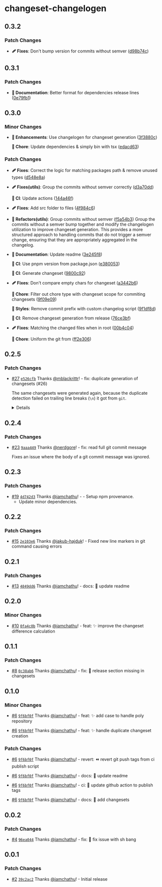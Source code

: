 # changeset-changelogen

## 0.3.2

### Patch Changes

- **🩹 Fixes**: Don't bump version for commits without semver ([d98b74c](https://github.com/SettingDust/changeset-changelogen/commit/d98b74c))

## 0.3.1

### Patch Changes

- **📖 Documentation**: Better format for dependencies release lines ([0e79fb1](https://github.com/SettingDust/changeset-changelogen/commit/0e79fb1))

## 0.3.0

### Minor Changes

- **🚀 Enhancements**: Use changelogen for changeset generation ([3f3880c](https://github.com/SettingDust/changeset-changelogen/commit/3f3880c))

  **🏡 Chore**: Update dependencies & simply bin with tsx ([edacd63](https://github.com/SettingDust/changeset-changelogen/commit/edacd63))

### Patch Changes

- **🩹 Fixes**: Correct the logic for matching packages path & remove unused types ([d548e8a](https://github.com/SettingDust/changeset-changelogen/commit/d548e8a))
- **🩹 Fixes(utils)**: Group the commits without semver correctly ([d3a70dd](https://github.com/SettingDust/changeset-changelogen/commit/d3a70dd))

  **🤖 CI**: Update actions ([144a46f](https://github.com/SettingDust/changeset-changelogen/commit/144a46f))

- **🩹 Fixes**: Add src folder to files ([4f984c6](https://github.com/SettingDust/changeset-changelogen/commit/4f984c6))
- **💅 Refactors(utils)**: Group commits without semver ([f5a54b3](https://github.com/SettingDust/changeset-changelogen/commit/f5a54b3))
  Group the commits without a semver bump together and modify the changelogen
  utilization to improve changeset generation. This provides a more structured
  approach to handling commits that do not trigger a semver change, ensuring
  that they are appropriately aggregated in the changelog.
- **📖 Documentation**: Update readme ([3e245f8](https://github.com/SettingDust/changeset-changelogen/commit/3e245f8))

  **🤖 CI**: Use pnpm version from package.json ([e380053](https://github.com/SettingDust/changeset-changelogen/commit/e380053))

  **🤖 CI**: Generate changeset ([9800c92](https://github.com/SettingDust/changeset-changelogen/commit/9800c92))

- **🩹 Fixes**: Don't compare empty chars for changeset ([a3442b6](https://github.com/SettingDust/changeset-changelogen/commit/a3442b6))

  **🏡 Chore**: Filter out chore type with changeset scope for commiting changesets ([9f09e09](https://github.com/SettingDust/changeset-changelogen/commit/9f09e09))

  **🎨 Styles**: Remove commit prefix with custom changelog script ([9f1df8d](https://github.com/SettingDust/changeset-changelogen/commit/9f1df8d))

  **🤖 CI**: Remove changeset generation from release ([76ce3bf](https://github.com/SettingDust/changeset-changelogen/commit/76ce3bf))

- **🩹 Fixes**: Matching the changed files when in root ([00b4c04](https://github.com/SettingDust/changeset-changelogen/commit/00b4c04))

  **🏡 Chore**: Uniform the git from ([ff2e306](https://github.com/SettingDust/changeset-changelogen/commit/ff2e306))

## 0.2.5

### Patch Changes

- [#27](https://github.com/iamchathu/changeset-conventional-commits/pull/27) [`e526cfb`](https://github.com/iamchathu/changeset-conventional-commits/commit/e526cfbaf8bed0b2ed5b44d0f94a9e7a0c041a27) Thanks [@mblackrittr](https://github.com/mblackrittr)! - fix: duplicate generation of changesets (#26)

  The same changesets were generated again, because the duplicate detection failed on trailing line breaks (`\n`) it got from `git`.

  <details>
    <summary>Details</summary>
    Imagine this data it holds while duplicate checking:

  `const changesets = ...:`

  ```ts
  // Data from Commits
  [
    {
      releases: [[Object], [Object]],
      summary: 'chore(root): add two test packages\n',
      packagesChanged: [[Object], [Object]],
    },
  ];
  ```

  `const currentChangesets = ...:`

  ```ts
  // Data from Changesets
  [
    {
      releases: [[Object], [Object]],
      summary: 'chore(root): add two test packages',
      packagesChanged: [[Object], [Object]],
    },
  ];
  ```

  Truncating the linebreak at [line 165](https://github.com/iamchathu/changeset-conventional-commits/blob/a4d324693eca549b0d016a162442eef49477ec75/src/utils/index.ts#L165) of `src/utils/index.ts` fixed it:

  ```ts
  const compareChangeSet = (a: Changeset, b: Changeset): boolean => {
    // return a.summary === b.summary && JSON.stringify(a.releases) == JSON.stringify(b.releases);
    return a.summary.replace(/\n$/, '') === b.summary && JSON.stringify(a.releases) == JSON.stringify(b.releases);
  };
  ```

  </details>

## 0.2.4

### Patch Changes

- [#23](https://github.com/iamchathu/changeset-conventional-commits/pull/23) [`9aaa449`](https://github.com/iamchathu/changeset-conventional-commits/commit/9aaa449b662f34d48a848149a6d965a43f2718ff) Thanks [@nerdgore](https://github.com/nerdgore)! - fix: read full git commit message

  Fixes an issue where the body of a git
  commit message was ignored.

## 0.2.3

### Patch Changes

- [#19](https://github.com/iamchathu/changeset-conventional-commits/pull/19) [`4d742d3`](https://github.com/iamchathu/changeset-conventional-commits/commit/4d742d308b8e4aea0786a5fc7aea1cc69edb62e3) Thanks [@iamchathu](https://github.com/iamchathu)! - - Setup npm provenance.
  - Update minor dependencies.

## 0.2.2

### Patch Changes

- [#15](https://github.com/iamchathu/changeset-conventional-commits/pull/15) [`2e103e6`](https://github.com/iamchathu/changeset-conventional-commits/commit/2e103e6939e8cb1f946a129ef5a048d539034168) Thanks [@jakub-hajduk](https://github.com/jakub-hajduk)! - Fixed new line markers in git command causing errors

## 0.2.1

### Patch Changes

- [#13](https://github.com/iamchathu/changeset-conventional-commits/pull/13) [`4849dd6`](https://github.com/iamchathu/changeset-conventional-commits/commit/4849dd675528c77026c7c745387fd31eba635817) Thanks [@iamchathu](https://github.com/iamchathu)! - docs: :memo: update readme

## 0.2.0

### Minor Changes

- [#10](https://github.com/iamchathu/changeset-conventional-commits/pull/10) [`0fa4c0b`](https://github.com/iamchathu/changeset-conventional-commits/commit/0fa4c0b1d74e9ac3b17419dc0b2c77a74bbe4f98) Thanks [@iamchathu](https://github.com/iamchathu)! - feat: :sparkles: improve the changeset difference calculation

## 0.1.1

### Patch Changes

- [#8](https://github.com/iamchathu/changeset-conventional-commits/pull/8) [`0c38ab6`](https://github.com/iamchathu/changeset-conventional-commits/commit/0c38ab618353e35fa8fe616a372be8a27ff7b345) Thanks [@iamchathu](https://github.com/iamchathu)! - fix: :bug: release section missing in changesets

## 0.1.0

### Minor Changes

- [#6](https://github.com/iamchathu/changeset-conventional-commits/pull/6) [`9f6bf0f`](https://github.com/iamchathu/changeset-conventional-commits/commit/9f6bf0fa970f15d1d07e851ca6924415206b5507) Thanks [@iamchathu](https://github.com/iamchathu)! - feat: :sparkles: add case to handle poly repository

- [#6](https://github.com/iamchathu/changeset-conventional-commits/pull/6) [`9f6bf0f`](https://github.com/iamchathu/changeset-conventional-commits/commit/9f6bf0fa970f15d1d07e851ca6924415206b5507) Thanks [@iamchathu](https://github.com/iamchathu)! - feat: :sparkles: handle duplicate changeset creation

### Patch Changes

- [#6](https://github.com/iamchathu/changeset-conventional-commits/pull/6) [`9f6bf0f`](https://github.com/iamchathu/changeset-conventional-commits/commit/9f6bf0fa970f15d1d07e851ca6924415206b5507) Thanks [@iamchathu](https://github.com/iamchathu)! - revert: :rewind: revert git push tags from ci publish script

- [#6](https://github.com/iamchathu/changeset-conventional-commits/pull/6) [`9f6bf0f`](https://github.com/iamchathu/changeset-conventional-commits/commit/9f6bf0fa970f15d1d07e851ca6924415206b5507) Thanks [@iamchathu](https://github.com/iamchathu)! - docs: :memo: update readme

- [#6](https://github.com/iamchathu/changeset-conventional-commits/pull/6) [`9f6bf0f`](https://github.com/iamchathu/changeset-conventional-commits/commit/9f6bf0fa970f15d1d07e851ca6924415206b5507) Thanks [@iamchathu](https://github.com/iamchathu)! - ci: :construction_worker: update github action to publish tags

- [#6](https://github.com/iamchathu/changeset-conventional-commits/pull/6) [`9f6bf0f`](https://github.com/iamchathu/changeset-conventional-commits/commit/9f6bf0fa970f15d1d07e851ca6924415206b5507) Thanks [@iamchathu](https://github.com/iamchathu)! - docs: :memo: add changesets

## 0.0.2

### Patch Changes

- [#4](https://github.com/iamchathu/changeset-conventional-commits/pull/4) [`96ea044`](https://github.com/iamchathu/changeset-conventional-commits/commit/96ea044db4e1f5da03a90f3842db374eb9badace) Thanks [@iamchathu](https://github.com/iamchathu)! - fix: :bug: fix issue with sh bang

## 0.0.1

### Patch Changes

- [#2](https://github.com/iamchathu/changeset-conventional-commits/pull/2) [`39c2ac2`](https://github.com/iamchathu/changeset-conventional-commits/commit/39c2ac28e4289110532f55a3d9f35e585cd532f4) Thanks [@iamchathu](https://github.com/iamchathu)! - Initial release
